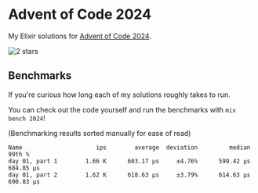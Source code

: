 # Advent of Code 2024

My Elixir solutions for [Advent of Code 2024](https://adventofcode.com/2024).

<!-- stars 2024 start --><img src="https://img.shields.io/static/v1?label=2024&message=2%20stars&style=for-the-badge&color=red" alt="2 stars" /><!-- stars 2024 end -->

## Benchmarks

If you're curious how long each of my solutions roughly takes to run.

You can check out the code yourself and run the benchmarks with `mix bench 2024`!

(Benchmarking results sorted manually for ease of read)

```
Name                     ips        average  deviation         median         99th %
day 01, part 1        1.66 K      603.17 μs     ±4.76%      599.42 μs      684.85 μs
day 01, part 2        1.62 K      618.63 μs     ±3.79%      614.63 μs      690.83 μs
```
